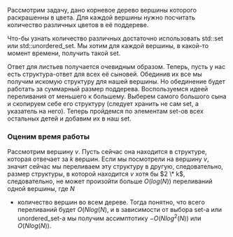 Рассмотрим задачу, дано корневое дерево вершины которого раскрашенны в
цвета. Для каждой вершины нужно посчитать количество различных цветов
в её поддереве.

Что-бы узнать количество различных достаточно использовать std::set или
std::unordered_set. Мы хотим для каждой вершины, в какой-то момент
времени, получить такой set.

Ответ для листьев получается очевидным образом. Теперь, пусть у нас есть
структура-ответ для всех её сыновей. Обединив их все мы получим искомую
структуру для нашей вершины. Но обединение будет работать за суммарный
размер поддерева. Воспользуемся идеей переливания от меньшего к
большему. Выберем самого большого сына и скопируем себе его
структуру (следует хранить не сам set, а указатель на него). Теперь
пройдемся по элементам set-ов всех остальных детей и добавим их в наш
set.

### Оценим время работы

Рассмотрим вершину $v$. Пусть сейчас она находится в структуре, которая
отвечает за $k$ вершин. Если мы посмотрели на вершину $v$, значит
сейчас мы переливаем эту структуру в другую, следовательно, размер
структуры, в которой находится $v$ хотя бы $2 \* k$, следовательно, не
может произойти больше $O(log(N))$ переливаний одной вершины, где $N$
- количество вершин во всем дереве. Тогда понятно, что всего переливаний
будет $O(Nlog(N)$, и в зависимости от выбора set-а или unordered_set-а
мы получим ассимптотику $- O(Nlog^2(N))$ или $O(Nlog(N))$.